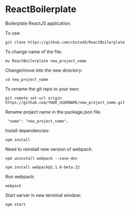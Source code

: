 # ReactBoilerplate

Boilerplate ReactJS application.

To use:

`git clone https://github.com/cbstodd/ReactBoilerplate`

To change name of the file:

`mv ReactBoilerplate new_project_name`

Change/move into the new directory:

`cd new_project_name`

To rename the git repo to your own:

`git remote set-url origin https://github.com/YOUR_USERNAME/new_project_name.git`

Rename project name in the package.json file.

` "name": "new_project_name",`

Install dependencies:

`npm install`

Need to reinstall new version of webpack:

`npm uninstall webpack --save-dev` 

`npm install webpack@2.1.0-beta.22`

Run webpack:

`webpack`

Start server in new terminal window:

`npm start` 
